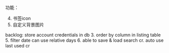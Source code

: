 功能：

4. 书签icon
5. 自定义背景图片




backlog:
store account credentials in db
3. order by column in listing table
5. filter date can use relative days
6. able to save & load search cr. auto use last used cr

